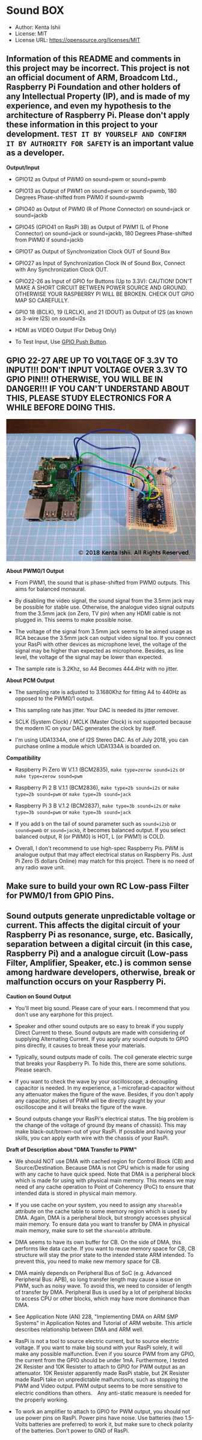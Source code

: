 # Sound BOX

* Author: Kenta Ishii
* License: MIT
* License URL: https://opensource.org/licenses/MIT

## Information of this README and comments in this project may be incorrect. This project is not an official document of ARM, Broadcom Ltd., Raspberry Pi Foundation and other holders of any Intellectual Property (IP), and is made of my experience, and even my hypothesis to the architecture of Raspberry Pi. Please don't apply these information in this project to your development. `TEST IT BY YOURSELF AND CONFIRM IT BY AUTHORITY FOR SAFETY` is an important value as a developer.

**Output/Input**

* GPIO12 as Output of PWM0 on sound=pwm or sound=pwmb

* GPIO13 as Output of PWM1 on sound=pwm or sound=pwmb, 180 Degrees Phase-shifted from PWM0 if sound=pwmb

* GPIO40 as Output of PWM0 (R of Phone Connector) on sound=jack or sound=jackb

* GPIO45 (GPIO41 on RasPi 3B) as Output of PWM1 (L of Phone Connector) on sound=jack or sound=jackb, 180 Degrees Phase-shifted from PWM0 if sound=jackb

* GPIO17 as Output of Synchronization Clock OUT of Sound Box

* GPIO27 as Input of Synchronization Clock IN of Sound Box, Connect with Any Synchronization Clock OUT.

* GPIO22-26 as Input of GPIO for Buttons (Up to 3.3V): CAUTION! DON'T MAKE A SHORT CIRCUIT BETWEEN POWER SOURCE AND GROUND. OTHERWISE YOUR RASPBERRY PI WILL BE BROKEN. CHECK OUT GPIO MAP SO CAREFULLY.

* GPIO 18 (BCLK), 19 (LRCLK), and 21 (DOUT) as Output of I2S (as known as 3-wire I2S) on sound=i2s

* HDMI as VIDEO Output (For Debug Only)

* To Test Input, Use [GPIO Push Button](https://github.com/JimmyKenMerchant/Python_Codes).

## GPIO 22-27 ARE UP TO VOLTAGE OF 3.3V TO INPUT!!! DON'T INPUT VOLTAGE OVER 3.3V TO GPIO PIN!!! OTHERWISE, YOU WILL BE IN DANGER!!! IF YOU CAN'T UNDERSTAND ABOUT THIS, PLEASE STUDY ELECTRONICS FOR A WHILE BEFORE DOING THIS.

![Output Connection of I2S](../images/i2s_1.jpg "(DON'T USE ANY EARPHONE!) Output Connection Between RasPi 2B and UDA1334 on Module: GPIO17 and GPIO27 are connected by a sanguine jumper.")

**About PWM0/1 Output** 

* From PWM1, the sound that is phase-shifted from PWM0 outputs. This aims for balanced monaural.

* By disabling the video signal, the sound signal from the 3.5mm jack may be possible for stable use. Otherwise, the analogue video signal outputs from the 3.5mm jack (on Zero, TV pin) when any HDMI cable is not plugged in. This seems to make possible noise.

* The voltage of the signal from 3.5mm jack seems to be aimed usage as RCA because the 3.5mm jack can output video signal too. If you connect your RasPi with other devices as microphone level, the voltage of the signal may be higher than expected as microphone. Besides, as line level, the voltage of the signal may be lower than expected.

* The sample rate is 3.2Khz, so A4 Becomes 444.4Hz with no jitter.

**About PCM Output**

* The sampling rate is adjusted to 3.1680Khz for fitting A4 to 440Hz as opposed to the PWM0/1 output.

* This sampling rate has jitter. Your DAC is needed its jitter remover.

* SCLK (System Clock) / MCLK (Master Clock) is not supported because the modern IC on your DAC generates the clock by itself.

* I'm using UDA1334A, one of I2S Stereo DAC. As of July 2018, you can purchase online a module which UDA1334A is boarded on.

**Compatibility**

* Raspberry Pi Zero W V.1.1 (BCM2835), `make type=zerow sound=i2s` or `make type=zerow sound=pwm`

* Raspberry Pi 2 B V.1.1 (BCM2836), `make type=2b sound=i2s` or `make type=2b sound=pwm` or `make type=2b sound=jack`

* Raspberry Pi 3 B V.1.2 (BCM2837), `make type=3b sound=i2s` or `make type=3b sound=pwm` or `make type=3b sound=jack`

* If you add `b` on the tail of sound parameter such as `sound=i2sb` or `sound=pwmb` or `sound=jackb`, it becomes balanced output. If you select balanced output, R (or PWM0) is HOT, L (or PWM1) is COLD.

* Overall, I don't recommend to use high-spec Raspberry Pis. PWM is analogue output that may affect electrical status on Raspberry Pis. Just Pi Zero (5 dollars Online) may match for this project. There is no need of any radio wave unit.

## Make sure to build your own RC Low-pass Filter for PWM0/1 from GPIO Pins.

## Sound outputs generate unpredictable voltage or current. This affects the digital circuit of your Raspberry Pi as resonance, surge, etc. Basically, separation between a digital circuit (in this case, Raspberry Pi) and a analogue circuit (Low-pass Filter, Amplifier, Speaker, etc.) is common sense among hardware developers, otherwise, break or malfunction occurs on your Raspberry Pi.

**Caution on Sound Output**

* You'll meet big sound. Please care of your ears. I recommend that you don't use any earphone for this project.

* Speaker and other sound outputs are so easy to break if you supply Direct Current to these. Sound outputs are made with considering of supplying Alternating Current. If you apply any sound outputs to GPIO pins directly, it causes to break these your materials. 

* Typically, sound outputs made of coils. The coil generate electric surge that breaks your Raspberry Pi. To hide this, there are some solutions. Please search.

* If you want to check the wave by your oscilloscope, a decoupling capacitor is needed. In my experience, a 1-microfarad-capacitor without any attenuator makes the figure of the wave. Besides, if you don't apply any capacitor, pulses of PWM will be directly caught by your oscilloscope and it will breaks the figure of the wave.

* Sound outputs change your RasPi's electrical status. The big problem is the change of the voltage of ground (by means of chassis). This may make black-out/brown-out of your RasPi. If possible and having your skills, you can apply earth wire with the chassis of your RasPi.

**Draft of Description about "DMA Transfer to PWM"**

* We should NOT use DMA with cached region for Control Block (CB) and Source/Destination. Because DMA is not CPU which is made for using with any cache to have quick speed. Note that DMA is a peripheral block which is made for using with physical main memory. This means we may need of any cache operation to Point of Coherency (PoC) to ensure that intended data is stored in physical main memory.

* If you use cache on your system, you need to assign any `shareable` attribute on the cache table to some memory region which is used by DMA. Again, DMA is a peripheral block, but strongly accesses physical main memory. To ensure data you want to transfer by DMA in physical main memory, make sure to set the `shareable` attribute.

* DMA seems to have its own buffer for CB. On the side of DMA, this performs like data cache. If you want to reuse memory space for CB, CB structure will stay the prior state to the intended state ARM intended. To prevent this, you need to make new memory space for CB.

* DMA mainly depends on Peripheral Bus of SoC (e.g. Advanced Peripheral Bus: APB), so long transfer length may cause a issue on PWM, such as noisy wave. To avoid this, we need to consider of length of transfer by DMA. Peripheral Bus is used by a lot of peripheral blocks to access CPU or other blocks, which may have more dominance than DMA.

* See Application Note (AN) 228, "Implementing DMA on ARM SMP Systems" in Application Notes and Tutorial of ARM website. This article describes relationship between DMA and ARM well.

* RasPi is not a tool to source electric current, but to source electric voltage. If you want to make big sound with your RasPi solely, it will make any possible malfunction. Even if you source PWM from any GPIO, the current from the GPIO should be under 1mA. Furthermore, I tested 2K Resister and 10K Resister to attach to GPIO for PWM output as an attenuator. 10K Resister apparently made RasPi stable, but 2K Resister made RasPi take on unpredictable malfunctions, such as stopping the PWM and Video output. PWM output seems to be more sensitive to electric conditions than others.　Any anti-static measure is needed for the properly working.

* To work an amplifier to attach to GPIO for PWM output, you should not use power pins on RasPi. Power pins have noise. Use batteries (two 1.5-Volts batteries are preferred) to work it, but make sure to check polarity of the batteries. Don't power to GND of RasPi. 
